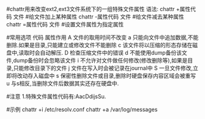 #chattr用来改变ext2,ext3文件系统下的一组特殊文件属性
语法:
chattr +属性代码 文件	#给文件加上某种属性
chattr -属性代码 文件	#给文件减去某种属性
chattr =属性代码 文件	#设置文件属性为指定属性

#常用选项
代码	属性作用
A	文件的取用时间不改变
a	只能向文件中追加数据,不能删除.如果是目录,只能建立或修改文件不能删除
c	该文件将以压缩的形态存储在磁盘中,读取时会自动解压.
D	检查压缩文件中的错误
d	不能使用dump备份该文件,dump备份时会忽略该文件
i	不允许对文件做任何修改(修改删除等),如果是目录,只能修改目录下的文件
j	文件在写入时会被记录在journal中
S	一旦文件修改,立即将改动存入磁盘中
s	保密性删除文件或目录,删除时硬盘保存内容区域会被重写
u	与s相反,当删除文件后数据其实还存在硬盘中.

#注意
1.特殊文件属性代码有:AacDdijsSu.

#示例
chattr +i /etc/resolv.conf
chattr +a /var/log/messages
